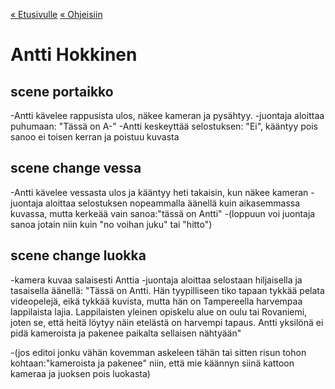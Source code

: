 [« Etusivulle](https://21tiko4.github.io/tiimiesittely/) [« Ohjeisiin](https://21tiko4.github.io/tiimiesittely/scripts/)

# Antti Hokkinen

## scene portaikko

-Antti kävelee rappusista ulos, näkee kameran ja pysähtyy.
-juontaja aloittaa puhumaan: "Tässä on A-"
-Antti keskeyttää selostuksen: "Ei", kääntyy pois sanoo ei toisen kerran ja poistuu kuvasta

## scene change vessa

-Antti kävelee vessasta ulos ja kääntyy heti takaisin, kun näkee kameran
-juontaja aloittaa selostuksen nopeammalla äänellä kuin aikasemmassa kuvassa, mutta kerkeää vain sanoa:"tässä on Antti"
-(loppuun voi juontaja sanoa jotain niin kuin "no voihan juku" tai "hitto")

## scene change luokka

-kamera kuvaa salaisesti Anttia
-juontaja aloittaa selostaan hiljaisella ja tasaisella äänellä:
"Tässä on Antti. Hän tyypilliseen tiko tapaan tykkää pelata videopelejä, eikä tykkää kuvista, mutta hän on Tampereella harvempaa
lappilaista lajia. Lappilaisten yleinen opiskelu alue on oulu tai Rovaniemi, joten se, että heitä löytyy näin etelästä on harvempi tapaus.
Antti yksilönä ei pidä kameroista ja pakenee paikalta sellaisen nähtyään"

-(jos editoi jonku vähän kovemman askeleen tähän tai sitten risun tohon kohtaan:"kameroista ja pakenee" 
niin, että mie käännyn siinä kattoon kameraa ja juoksen pois luokasta)